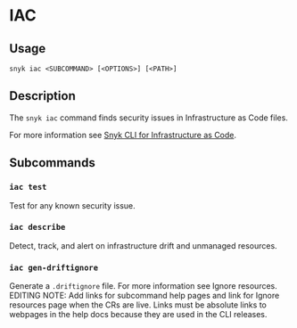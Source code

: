 # IAC

## Usage

`snyk iac <SUBCOMMAND> [<OPTIONS>] [<PATH>]`

## Description

The `snyk iac` command finds security issues in Infrastructure as Code files.

For more information see [Snyk CLI for Infrastructure as Code](https://docs.snyk.io/products/snyk-infrastructure-as-code/snyk-cli-for-infrastructure-as-code).

## Subcommands

### `iac test`

Test for any known security issue.

### `iac describe`

Detect, track, and alert on infrastructure drift and unmanaged resources.

### `iac gen-driftignore`

Generate a `.driftignore` file. For more information see Ignore resources. EDITING NOTE: Add links for subcommand help pages and link for Ignore resources page when the CRs are live. Links must be absolute links to webpages in the help docs because they are used in the CLI releases.
